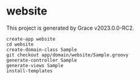 # website

This project is generated by Grace v2023.0.0-RC2.

```
create-app website
cd website
create-domain-class Sample
git checkout app/domain/website/Sample.groovy
generate-controller Sample
generate-views Sample
install-templates
```
